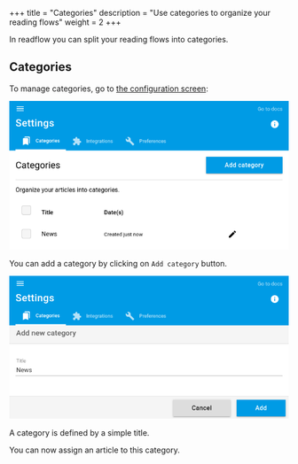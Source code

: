 +++
title = "Categories"
description = "Use categories to organize your reading flows"
weight = 2
+++

In readflow you can split your reading flows into categories.

## Categories

To manage categories, go to [the configuration screen](https://readflow.app/settings/categories):

![](images/categories.png)

You can add a category by clicking on `Add category` button.

![](images/add.png)

A category is defined by a simple title.

You can now assign an article to this category.
